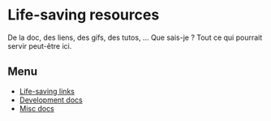 # Life-saving resources
De la doc, des liens, des gifs, des tutos, ... Que sais-je ? Tout ce qui pourrait servir peut-être ici.

## Menu

- [Life-saving links](./Links.md)
- [Development docs](./development)
- [Misc docs](./misc)